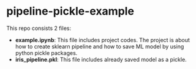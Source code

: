 # pipeline-pickle-example
This repo consists 2 files: 
* **example.ipynb**: This file includes project codes. The project is about how to create sklearn pipeline and how to save ML model by using python pickle packages.
* **iris_pipeline.pkl**: This file includes already saved model as a pickle. 
